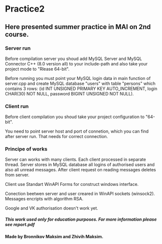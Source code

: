 # Practice2
## Неre presented summer practice in MAI on 2nd course. 

### Server run

Before compilation server you shoud add MySQL Server and MySQL Connector C++ (8.0 version all) to your include-path 
and also take your project mode to "Rlease 64-bit".

Before running you must point your MySQL login data in main function of server.cpp and create MySQL database "users" with table "persons" 
which contains 3 rows: (id INT UNSIGNED PRIMARY KEY AUTO_INCREMENT, login CHAR(30) NOT NULL, password BIGINT UNSIGNED NOT NULL). 


### Client run 

Before client compilation you shoud take your project configuration to "64-bit". 

You need to point server host and port of connetion, which you can find after server run. That needs for correct connection.

### Principe of works

Server can works with many clients. Each client processed in separate thread. Server stores in MySQL database all logins of authorised users and also all unread messages. 
After client request on reading messages deletes from server.

Client use Standart WinAPI Forms for construct windows interface.

Conection beetwen server and user creared in WinAPI sockets (winsock2). Messages encripts with algorithm RSA. 

Google and VK authorisation doesn't work yet.
##### This work used only for education purposes. For more information please see report.pdf
#### Made by Bronnikov Maksim and Zhivih Maksim. 
